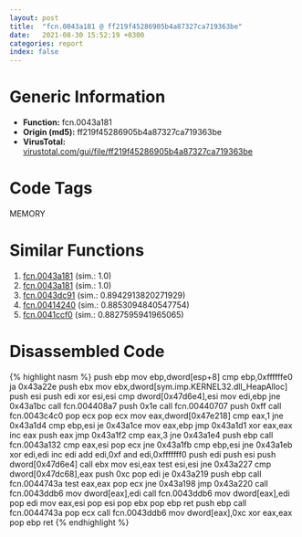 ```yaml
---
layout: post
title:  "fcn.0043a181 @ ff219f45286905b4a87327ca719363be"
date:   2021-08-30 15:52:19 +0300
categories: report
index: false
---
```


# Generic Information
- **Function:** fcn.0043a181
- **Origin (md5):** ff219f45286905b4a87327ca719363be
- **VirusTotal:** [virustotal.com/gui/file/ff219f45286905b4a87327ca719363be][virustotal_ref]

# Code Tags
<span class="tag" id="MEMORY">MEMORY</span>


# Similar Functions

1. [fcn.0043a181][similar_1_ref] (sim.: 1.0)
2. [fcn.0043a181][similar_2_ref] (sim.: 1.0)
3. [fcn.0043dc91][similar_3_ref] (sim.: 0.8942913820271929)
4. [fcn.00414240][similar_4_ref] (sim.: 0.8853094840547754)
5. [fcn.0041ccf0][similar_5_ref] (sim.: 0.8827595941965065)


# Disassembled Code

{% highlight nasm %}
push ebp
mov ebp,dword[esp+8]
cmp ebp,0xffffffe0
ja 0x43a22e
push ebx
mov ebx,dword[sym.imp.KERNEL32.dll_HeapAlloc]
push esi
push edi
xor esi,esi
cmp dword[0x47d6e4],esi
mov edi,ebp
jne 0x43a1bc
call fcn.004408a7
push 0x1e
call fcn.00440707
push 0xff
call fcn.0043c4c0
pop ecx
pop ecx
mov eax,dword[0x47e218]
cmp eax,1
jne 0x43a1d4
cmp ebp,esi
je 0x43a1ce
mov eax,ebp
jmp 0x43a1d1
xor eax,eax
inc eax
push eax
jmp 0x43a1f2
cmp eax,3
jne 0x43a1e4
push ebp
call fcn.0043a132
cmp eax,esi
pop ecx
jne 0x43a1fb
cmp ebp,esi
jne 0x43a1eb
xor edi,edi
inc edi
add edi,0xf
and edi,0xfffffff0
push edi
push esi
push dword[0x47d6e4]
call ebx
mov esi,eax
test esi,esi
jne 0x43a227
cmp dword[0x47dc68],eax
push 0xc
pop edi
je 0x43a219
push ebp
call fcn.0044743a
test eax,eax
pop ecx
jne 0x43a198
jmp 0x43a220
call fcn.0043ddb6
mov dword[eax],edi
call fcn.0043ddb6
mov dword[eax],edi
pop edi
mov eax,esi
pop esi
pop ebx
pop ebp
ret 
push ebp
call fcn.0044743a
pop ecx
call fcn.0043ddb6
mov dword[eax],0xc
xor eax,eax
pop ebp
ret 
{% endhighlight %}


[similar_1_ref]: /report/fcn.0043a181@8e21fa3f0489a6a256cf202e57f712bc
[similar_2_ref]: /report/fcn.0043a181@44e1ffcf4e71f4505c09d520fd75f1e4
[similar_3_ref]: /report/fcn.0043dc91@46f6c2adf1fd4d1453ed312ca79dd9bf
[similar_4_ref]: /report/fcn.00414240@de21a548b66aa6c0b17491b6a31e14fa
[similar_5_ref]: /report/fcn.0041ccf0@0aa2d73a5300dff2412388945614b507
[virustotal_ref]: https://www.virustotal.com/gui/file/ff219f45286905b4a87327ca719363be